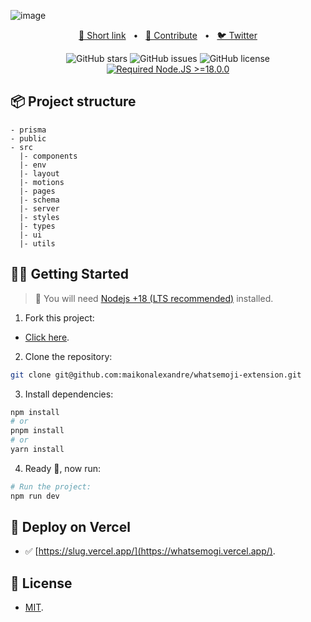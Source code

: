 ![image](https://github.com/maikonalexandre/whatsemoji-extension/assets/86725282/68e48c2f-449d-4afd-baab-dd984378c676)

<div align="center">
<p></p>

<a href="https://whatsemogi.vercel.app/">🚀 Short link</a>
<span>&nbsp;&nbsp;•&nbsp;&nbsp;</span>
<a href="#-getting-started">🤝 Contribute</a>
<span>&nbsp;&nbsp;•&nbsp;&nbsp;</span>
<a href="https://twitter.com/pheralb_">🐦 Twitter</a>

![GitHub stars](https://img.shields.io/github/stars/maikonalexandre/whatsemoji-extension)
![GitHub issues](https://img.shields.io/github/issues/maikonalexandre/whatsemoji-extension)
![GitHub license](https://img.shields.io/github/license/maikonalexandre/whatsemoji-extension)
[![Required Node.JS >=18.0.0](https://img.shields.io/static/v1?label=node&message=%20%3E=16.0.0&logo=node.js&color=3f893e)](https://nodejs.org/about/releases)

</div>

## 📦 Project structure

```
- prisma
- public
- src
  |- components
  |- env
  |- layout
  |- motions
  |- pages
  |- schema
  |- server
  |- styles
  |- types
  |- ui
  |- utils
```

## 👨‍🚀 Getting Started

> 🚧 You will need [Nodejs +18 (LTS recommended)](https://nodejs.org/en/) installed.

1. Fork this project:

- [Click here](https://github.com/maikonalexandre/whatsemoji-extension/fork).

2. Clone the repository:

```bash
git clone git@github.com:maikonalexandre/whatsemoji-extension.git
```

3. Install dependencies:

```bash
npm install
# or
pnpm install
# or
yarn install
```

4. Ready 🥳, now run:

```bash
# Run the project:
npm run dev
```

<p></p>

## 🎉 Deploy on Vercel

- ✅ [https://slug.vercel.app/](https://whatsemogi.vercel.app/).

## 🔑 License

- [MIT](https://github.com/pheralb/slug/blob/main/LICENSE).
